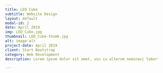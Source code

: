 ```yaml
---
title: LED Cube
subtitle: Website Design
layout: default
modal-id: 2
date: April 2019
img: LED_Cube.jpg
thumbnail: LED_Cube-thumb.jpg
alt: image-alt
project-date: April 2019
client: Start Bootstrap
category: Web Development
description: Lorem ipsum dolor sit amet, usu cu alterum nominavi lobortis. At duo novum diceret. Tantas apeirian vix et, usu sanctus postulant inciderint ut, populo diceret necessitatibus in vim. Cu eum dicam feugiat noluisse.

---
```

